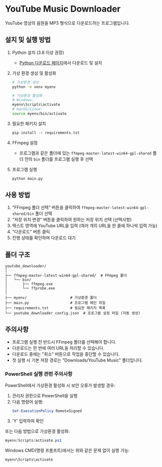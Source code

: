 # YouTube Music Downloader

YouTube 영상의 음원을 MP3 형식으로 다운로드하는 프로그램입니다.

## 설치 및 실행 방법

1. Python 설치 (3.8 이상 권장)
   - [Python 다운로드 페이지](https://www.python.org/downloads/)에서 다운로드 및 설치

2. 가상 환경 생성 및 활성화
   ```bash
   # 가상환경 생성
   python -m venv myenv

   # 가상환경 활성화
   # Windows:
   myenv\Scripts\activate
   # macOS/Linux:
   source myenv/bin/activate
   ```

3. 필요한 패키지 설치
   ```bash
   pip install -r requirements.txt
   ```

4. FFmpeg 설정
   - 프로그램과 같은 폴더에 있는 `ffmpeg-master-latest-win64-gpl-shared` 폴더 안의 `bin` 폴더를 프로그램 실행 후 선택

5. 프로그램 실행
   ```bash
   python main.py
   ```

## 사용 방법

1. "FFmpeg 폴더 선택" 버튼을 클릭하여 `ffmpeg-master-latest-win64-gpl-shared/bin` 폴더 선택
2. "저장 위치 변경" 버튼을 클릭하여 원하는 저장 위치 선택 (선택사항)
3. 텍스트 영역에 YouTube URL을 입력 (여러 개의 URL을 한 줄에 하나씩 입력 가능)
4. "다운로드" 버튼 클릭
5. 진행 상태를 확인하며 다운로드 대기

## 폴더 구조
```
youtube_downloader/
│
├── ffmpeg-master-latest-win64-gpl-shared/  # FFmpeg 폴더
│   └── bin/
│       ├── ffmpeg.exe
│       └── ffprobe.exe
│
├── myenv/                    # 가상환경 폴더
├── main.py                   # 프로그램 메인 파일
├── requirements.txt          # 필요한 패키지 목록
└── youtube_downloader_config.json  # 프로그램 설정 파일 (자동 생성)
```

## 주의사항

- 프로그램 실행 전 반드시 FFmpeg 폴더를 선택해야 합니다.
- 다운로드는 한 번에 여러 URL을 처리할 수 있습니다.
- 다운로드 중에는 "취소" 버튼으로 작업을 중단할 수 있습니다.
- 첫 실행 시 기본 저장 경로는 "Downloads/YouTube Music" 폴더입니다.

### PowerShell 실행 관련 주의사항

PowerShell에서 가상환경 활성화 시 보안 오류가 발생할 경우:

1. 관리자 권한으로 PowerShell을 실행
2. 다음 명령어 실행:
   ```powershell
   Set-ExecutionPolicy RemoteSigned
   ```
3. 'Y' 입력하여 확인

또는 다음 방법으로 가상환경 활성화:
```powershell
myenv/Scripts/activate.ps1
```

Windows CMD(명령 프롬프트)에서는 위와 같은 문제 없이 실행 가능:
```cmd
myenv\Scripts\activate
```